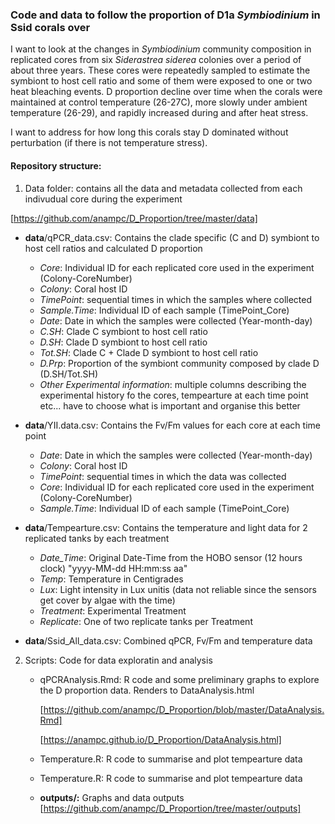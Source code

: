 
### Code and data to follow the proportion of D1a *Symbiodinium* in Ssid corals over

I want to look at the changes in *Symbiodinium* community composition in replicated cores from six *Siderastrea siderea* colonies over a period of about three years. These cores were repeatedly sampled to estimate the symbiont to host cell ratio and some of them were exposed to one or two heat bleaching events. D proportion decline over time when the corals were maintained at control temperature (26-27C), more slowly under ambient temperature (26-29), and rapidly increased during and after heat stress. 

I want to address for how long this corals stay D dominated without perturbation (if there is not temperature stress). 

#### Repository structure:

1. Data folder: contains all the data and metadata collected from each indivudual core during the experiment

[https://github.com/anampc/D_Proportion/tree/master/data]

   * **data**/qPCR_data.csv: Contains the clade specific (C and D) symbiont to host cell ratios and calculated D proportion
    
        + *Core*: Individual ID for each replicated core used in the experiment (Colony-CoreNumber)
        + *Colony*: Coral host ID
        + *TimePoint*: sequential times in which the samples where collected
        + *Sample.Time*: Individual ID of each sample (TimePoint_Core)
        + *Date*: Date in which the samples were collected (Year-month-day)
        + *C.SH*: Clade C symbiont to host cell ratio
        + *D.SH*: Clade D symbiont to host cell ratio 
        + *Tot.SH*: Clade C + Clade D symbiont to host cell ratio
        + *D.Prp*: Proportion of the symbiont community composed by clade D (D.SH/Tot.SH)
        + *Other Experimental information*: multiple columns describing the experimental history fo the cores, tempearture at each time point etc... have to choose what is important and organise this better
        
   * **data**/YII.data.csv: Contains the Fv/Fm values for each core at each time point
        + *Date*: Date in which the samples were collected (Year-month-day)
        + *Colony*: Coral host ID
        + *TimePoint*: sequential times in which the data was collected
        + *Core*: Individual ID for each replicated core used in the experiment (Colony-CoreNumber)
        + *Sample.Time*: Individual ID of each sample (TimePoint_Core)
        
   * **data**/Tempearture.csv: Contains the temperature and light data for 2 replicated tanks by each treatment
        + *Date_Time*: Original Date-Time from the HOBO sensor (12 hours clock) "yyyy-MM-dd HH:mm:ss aa"
        + *Temp*: Temperature in Centigrades
        + *Lux*: Light intensity in Lux unitis (data not reliable since the sensors get cover by algae with the time)
        + *Treatment*: Experimental Treatment
        + *Replicate*: One of two replicate tanks per Treatment
        
        
   * **data**/Ssid_All_data.csv: Combined qPCR, Fv/Fm and temperature data
        
        
2. Scripts: Code for data exploratin and analysis 


    * qPCRAnalysis.Rmd: R code and some preliminary graphs to explore the D proportion data. Renders to  DataAnalysis.html
        
        [https://github.com/anampc/D_Proportion/blob/master/DataAnalysis.Rmd]
        
        [https://anampc.github.io/D_Proportion/DataAnalysis.html]
        
    * Temperature.R: R code to summarise and plot tempearture data
    
    * Temperature.R: R code to summarise and plot tempearture data
        
        
    * **outputs/:** Graphs and data outputs
        [https://github.com/anampc/D_Proportion/tree/master/outputs]

